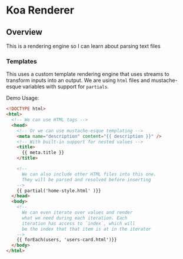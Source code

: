 # Koa Renderer

## Overview

This is a rendering engine so I can learn about parsing text files

### Templates

This uses a custom template rendering engine that uses streams to transform inputs into an output.
We are using `html` files and mustache-esque variables with support for `partials`.

Demo Usage:

```html
<!DOCTYPE html>
<html>
  <!-- We can use HTML tags -->
  <head>
    <!-- Or we can use mustache-esque templating -->
    <meta name="description" content="{{ description }}" />
    <!-- With built-in support for nested values -->
    <title>
      {{ meta.title }}
    </title>

    <!--
      We can also include other HTML files into this one.
      They will be parsed and resolved before inserting
    -->
    {{ partial('home-style.html' )}}
  </head>
  <body>
    <!--
      We can even iterate over values and render
      what we need during each iteration. Each
      iteration has access to `index`, which will
      be the index that that item is at in the iterator
    -->
    {{ forEach(users, 'users-card.html')}}
  </body>
</html>
```